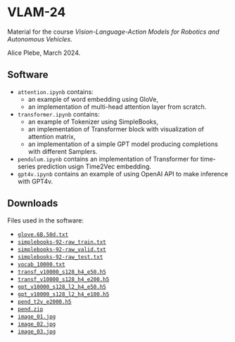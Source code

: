 # VLAM-24

Material for the course *Vision-Language-Action Models for Robotics and Autonomous Vehicles*. 

Alice Plebe, March 2024.

## Software

- `attention.ipynb` contains:
	- an example of word embedding using GloVe,
	- an implementation of multi-head attention layer from scratch.
- `transformer.ipynb` contains:
	- an example of Tokenizer using SimpleBooks,
	- an implementation of Transformer block with visualization of attention matrix,
	-  an implementation of a simple GPT model producing completions with different Samplers.
- `pendulum.ipynb` contains an implementation of Transformer for time-series prediction usign Time2Vec embedding.
- `gpt4v.ipynb` contains an example of using OpenAI API to make inference with GPT4v.

## Downloads
Files used in the software:

- [`glove.6B.50d.txt`](https://www.dropbox.com/scl/fi/y328s9lbz8c9glp7al02p/glove.6B.50d.txt?rlkey=m81pwe06f8tpb947fl3y78nlo&dl=0)
- [`simplebooks-92-raw_train.txt`](https://www.dropbox.com/scl/fi/r6vnn7vccpvscvmzabmvf/simplebooks-92-raw_train.txt?rlkey=thwnurvjrda737sr8283qpdkg&dl=0)
- [`simplebooks-92-raw_valid.txt`](https://www.dropbox.com/scl/fi/txlel36qe8nxz7jth95xp/simplebooks-92-raw_valid.txt?rlkey=8sdbtycdx2ppokcybaolvrx7j&dl=0)
- [`simplebooks-92-raw_test.txt`](https://www.dropbox.com/scl/fi/3j9eifu45sdwnhof3r63q/simplebooks-92-raw_test.txt?rlkey=5c8z385wsu925h9zugz7p2d8v&dl=0)
- [`vocab_10000.txt`](https://www.dropbox.com/scl/fi/aix95cadh32i9ylzjzz0m/vocab_10000.txt?rlkey=qcwpxhw34c8z2x7hue37zu79d&dl=0)
- [`transf_v10000_s128_h4_e50.h5`](https://www.dropbox.com/scl/fi/la654e3fsjfn6iwrlmm1d/transf_v10000_s128_h4_e50.h5?rlkey=9qkdroty1i2l9lu1euaxjtkvg&dl=0)
- [`transf_v10000_s128_h4_e200.h5`](https://www.dropbox.com/scl/fi/tvevf1ocgatw2v0nl624f/transf_v10000_s128_h4_e200.h5?rlkey=0pxwmhyicvkyxdae3jsc0znsb&dl=0)
- [`gpt_v10000_s128_l2_h4_e50.h5`](https://www.dropbox.com/scl/fi/ryn31mv5ne6k9mc18kffh/gpt_v10000_s128_l2_h4_e50.h5?rlkey=p8x4bhe5oxb8lpw3f54i970ud&dl=0)
- [`gpt_v10000_s128_l2_h4_e100.h5`](https://www.dropbox.com/scl/fi/ie0y2rk65z2encjhj203x/gpt_v10000_s128_l2_h4_e100.h5?rlkey=xo46jcgl1qywu5fm9bpzclg0z&dl=0)
- [`pend_t2v_e2000.h5`](https://www.dropbox.com/scl/fi/fgsfklo5z944acm6l0nu3/pend_t2v_e2000.h5?rlkey=ej6uqo6tpggmtn204r88vg6fu&dl=0)
- [`pend.zip`](https://www.dropbox.com/scl/fi/ell5z8bje172n0c6st0e3/pend.zip?rlkey=t5mxsl2cev6xbugogcd3ej028&dl=0)
- [`image_01.jpg`](https://www.dropbox.com/scl/fi/5fkn00h925xjf51jcodcj/c1.jpg?rlkey=2a7kjoqphqaz5mt1wl3c5bp4i&dl=0)
- [`image_02.jpg`](https://www.dropbox.com/scl/fi/s5089zy9pt5ed10ocn46y/c2.jpg?rlkey=01qndot441zgst8g8cdz0emqw&dl=0)
- [`image_03.jpg`](https://www.dropbox.com/scl/fi/u65cc3yaz91y45yu28eq8/c3.jpg?rlkey=6ynt5npd51k5z0zqy2k4s17fe&dl=0)

